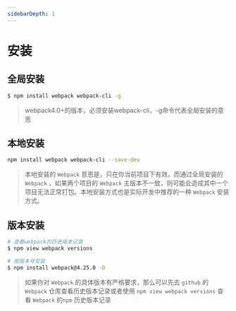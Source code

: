 ```yaml
---
sidebarDepth: 1
---
```


# 安装

## 全局安装
```sh
$ npm install webpack webpack-cli -g
```
> webpack4.0+的版本，必须安装webpack-cli，-g命令代表全局安装的意思

## 本地安装
```sh
npm install webpack webpack-cli --save-dev
```
> 本地安装的 `Webpack` 意思是，只在你当前项目下有效。而通过全局安装的 `Webpack` ，如果两个项目的 `Webpack` 主版本不一致，则可能会造成其中一个项目无法正常打包。本地安装方式也是实际开发中推荐的一种 `Webpack` 安装方式。

## 版本安装
```sh
# 查看webpack的历史版本记录
$ npm view webpack versions

# 按版本号安装
$ npm install webpack@4.25.0 -D
```
> 如果你对 `Webpack` 的具体版本有严格要求，那么可以先去 `github` 的 `Webpack` 仓库查看历史版本记录或者使用 `npm view webpack versions` 查看 `Webpack` 的`npm` 历史版本记录












